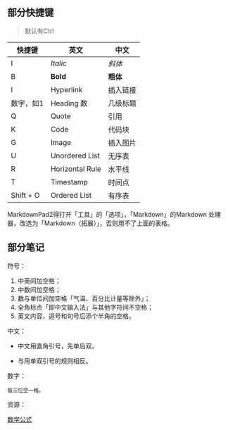 ## 部分快捷键 ##
> 默认有Ctrl

| 快捷键 | 英文 | 中文 |
|---|---|---|
|I| *Italic* |*斜体* |
|B| **Bold** |**粗体** |
|l| Hyperlink |插入链接 |
|数字，如1| Heading 数  |几级标题 |
|Q| Quote |引用 |
|K| Code |代码块 |
|G| Image|插入图片 |
|U| Unordered List |无序表 |
|R| Horizontal Rule |水平线 |
|T| Timestamp |时间点 |
|Shift + O| Ordered List |有序表 |

MarkdownPad2得打开「工具」的「选项」，「Markdown」的Markdown 处理器，改选为「Markdown（拓展）」，否则用不了上面的表格。
## 部分笔记 ##

符号：

1. 中英间加空格；
2. 中数间加空格；
3. 数与单位间加空格「气温、百分比计量等除外」；
4. 全角标点「即中文输入法」与其他字符间不空格；
5. 英文内容，逗号和句号后添个半角的空格。

中文：

- 中文用直角引号，先单后双。
 + 与用单双引号的规则相反。

数字：

    每三位空一格。
资源：

[数学公式](https://www.authorea.com/)




